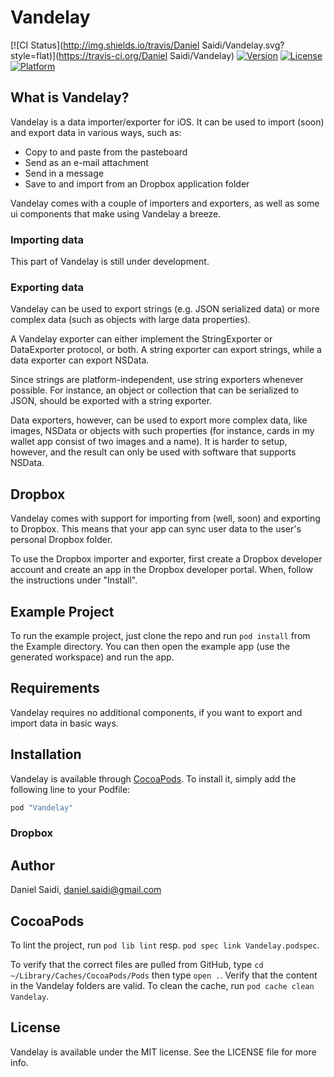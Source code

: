# Vandelay

[![CI Status](http://img.shields.io/travis/Daniel Saidi/Vandelay.svg?style=flat)](https://travis-ci.org/Daniel Saidi/Vandelay)
[![Version](https://img.shields.io/cocoapods/v/Vandelay.svg?style=flat)](http://cocoapods.org/pods/Vandelay)
[![License](https://img.shields.io/cocoapods/l/Vandelay.svg?style=flat)](http://cocoapods.org/pods/Vandelay)
[![Platform](https://img.shields.io/cocoapods/p/Vandelay.svg?style=flat)](http://cocoapods.org/pods/Vandelay)


## What is Vandelay?

Vandelay is a data importer/exporter for iOS. It can be used to import (soon) and export data in
various ways, such as:

 - Copy to and paste from the pasteboard
 - Send as an e-mail attachment
 - Send in a message
 - Save to and import from an Dropbox application folder

Vandelay comes with a couple of importers and exporters, as well as some ui components that make
using Vandelay a breeze.


### Importing data

This part of Vandelay is still under development.


### Exporting data

Vandelay can be used to export strings (e.g. JSON serialized data) or more complex data (such as
objects with large data properties).

A Vandelay exporter can either implement the StringExporter or DataExporter protocol, or both. A
string exporter can export strings, while a data exporter can export NSData.

Since strings are platform-independent, use string exporters whenever possible. For instance, an
object or collection that can be serialized to JSON, should be exported with a string exporter.

Data exporters, however, can be used to export more complex data, like images, NSData or objects
with such properties (for instance, cards in my wallet app consist of two images and a name). It
is harder to setup, however, and the result can only be used with software that supports NSData.


## Dropbox

Vandelay comes with support for importing from (well, soon) and exporting to Dropbox. This means
that your app can sync user data to the user's personal Dropbox folder.

To use the Dropbox importer and exporter, first create a Dropbox developer account and create an
app in the Dropbox developer portal. When, follow the instructions under "Install".




## Example Project

To run the example project, just clone the repo and run `pod install` from the Example directory.
You can then open the example app (use the generated workspace) and run the app.


## Requirements

Vandelay requires no additional components, if you want to export and import data in basic ways.





## Installation

Vandelay is available through [CocoaPods](http://cocoapods.org). To install
it, simply add the following line to your Podfile:

```ruby
pod "Vandelay"
```

### Dropbox





## Author

Daniel Saidi, daniel.saidi@gmail.com


## CocoaPods

To lint the project, run `pod lib lint` resp. `pod spec link Vandelay.podspec`.

To verify that the correct files are pulled from GitHub, type `cd ~/Library/Caches/CocoaPods/Pods`
then type `open .`. Verify that the content in the Vandelay folders are valid. To clean the cache,
run `pod cache clean Vandelay`.


## License

Vandelay is available under the MIT license. See the LICENSE file for more info.

